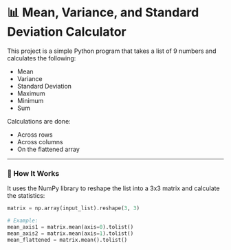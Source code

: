 # 📊 Mean, Variance, and Standard Deviation Calculator

This project is a simple Python program that takes a list of 9 numbers and calculates the following:

- Mean
- Variance
- Standard Deviation
- Maximum
- Minimum
- Sum

Calculations are done:
- Across rows
- Across columns
- On the flattened array

---

### 🧮 How It Works

It uses the NumPy library to reshape the list into a 3x3 matrix and calculate the statistics:

```python
matrix = np.array(input_list).reshape(3, 3)

# Example:
mean_axis1 = matrix.mean(axis=0).tolist()
mean_axis2 = matrix.mean(axis=1).tolist()
mean_flattened = matrix.mean().tolist()
